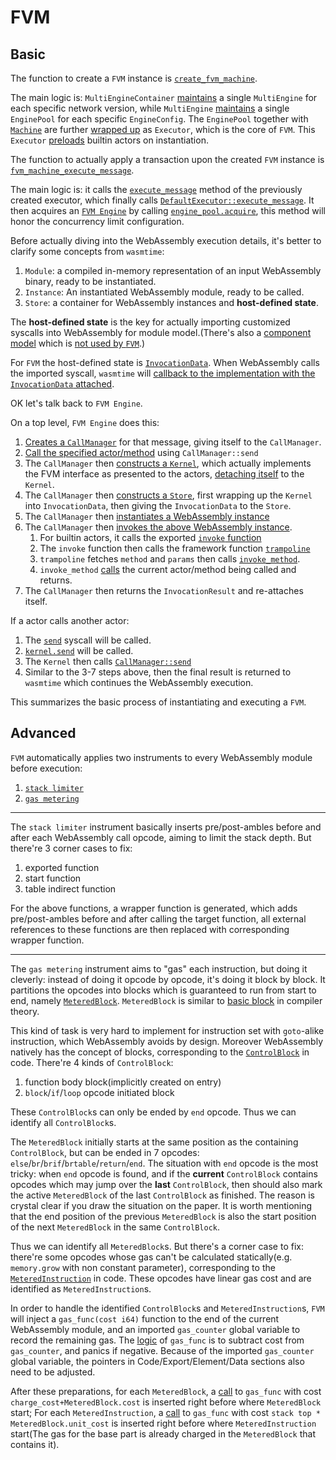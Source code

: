 # FVM

## Basic

The function to create a `FVM` instance is [`create_fvm_machine`](https://github.com/filecoin-project/filecoin-ffi/blob/4273ddd831b4f73f6cdb1a678789ec0e1e3ea161/rust/src/fvm/machine.rs#L108).

The main logic is: `MultiEngineContainer` [maintains](https://github.com/filecoin-project/filecoin-ffi/blob/4273ddd831b4f73f6cdb1a678789ec0e1e3ea161/rust/src/fvm/machine.rs#L95) a single `MultiEngine` for each specific network version, while `MultiEngine` [maintains](https://github.com/filecoin-project/ref-fvm/blob/146d6bc10c80001bc772ca55abcd56cc8120cbb5/fvm/src/engine.rs#L71) a single `EnginePool` for each specific `EngineConfig`. The `EnginePool` together with [`Machine`](https://github.com/filecoin-project/ref-fvm/blob/146d6bc10c80001bc772ca55abcd56cc8120cbb5/fvm/src/machine/default.rs#L32) are further [wrapped up](https://github.com/filecoin-project/filecoin-ffi/blob/4273ddd831b4f73f6cdb1a678789ec0e1e3ea161/rust/src/fvm/engine.rs#L180) as `Executor`, which is the core of `FVM`.  This `Executor` [preloads](https://github.com/filecoin-project/ref-fvm/blob/146d6bc10c80001bc772ca55abcd56cc8120cbb5/fvm/src/executor/default.rs#L318) builtin actors on instantiation. 

The function to actually apply a transaction upon the created `FVM` instance is [`fvm_machine_execute_message`](https://github.com/filecoin-project/filecoin-ffi/blob/4273ddd831b4f73f6cdb1a678789ec0e1e3ea161/rust/src/fvm/machine.rs#L183).

The main logic is: it calls the [`execute_message`](https://github.com/filecoin-project/filecoin-ffi/blob/4273ddd831b4f73f6cdb1a678789ec0e1e3ea161/rust/src/fvm/machine.rs#L204) method of the previously created executor, which finally calls [`DefaultExecutor::execute_message`](https://github.com/filecoin-project/ref-fvm/blob/146d6bc10c80001bc772ca55abcd56cc8120cbb5/fvm/src/executor/default.rs#L61). It then acquires an [`FVM Engine`](https://github.com/filecoin-project/ref-fvm/blob/146d6bc10c80001bc772ca55abcd56cc8120cbb5/fvm/src/engine.rs#L296) by calling [`engine_pool.acquire`](https://github.com/filecoin-project/ref-fvm/blob/146d6bc10c80001bc772ca55abcd56cc8120cbb5/fvm/src/executor/default.rs#L99), this method will honor the concurrency limit configuration. 

Before actually diving into the WebAssembly execution details, it's better to clarify some concepts from `wasmtime`:
1. `Module`: a compiled in-memory representation of an input WebAssembly binary, ready to be instantiated.
2. `Instance`: An instantiated WebAssembly module, ready to be called.
3. `Store`: a container for WebAssembly instances and **host-defined state**.

The **host-defined state** is the key for actually importing customized syscalls into WebAssembly for module model.(There's also a [component model](https://github.com/WebAssembly/component-model/blob/e97d22ac5b8c99a9e9131fe6b99d6050cf30d833/design/mvp/Explainer.md) which is [not used by `FVM`](https://github.com/filecoin-project/ref-fvm/blob/146d6bc10c80001bc772ca55abcd56cc8120cbb5/fvm/src/engine.rs#L392).)

For `FVM` the host-defined state is [`InvocationData`](https://github.com/filecoin-project/ref-fvm/blob/146d6bc10c80001bc772ca55abcd56cc8120cbb5/fvm/src/syscalls/mod.rs#L32). When WebAssembly calls the imported syscall, `wasmtime` will [callback to the implementation with the `InvocationData` attached](https://github.com/filecoin-project/ref-fvm/blob/146d6bc10c80001bc772ca55abcd56cc8120cbb5/fvm/src/syscalls/bind.rs#L117).

OK let's talk back to `FVM Engine`.

On a top level, `FVM Engine` does this:
1. [Creates a `CallManager`](https://github.com/filecoin-project/ref-fvm/blob/146d6bc10c80001bc772ca55abcd56cc8120cbb5/fvm/src/executor/default.rs#L104) for that message, giving itself to the `CallManager`.
2. [Call the specified actor/method](https://github.com/filecoin-project/ref-fvm/blob/146d6bc10c80001bc772ca55abcd56cc8120cbb5/fvm/src/executor/default.rs#L144) using `CallManager::send`
3. The `CallManager` then [constructs a `Kernel`](https://github.com/filecoin-project/ref-fvm/blob/146d6bc10c80001bc772ca55abcd56cc8120cbb5/fvm/src/call_manager/default.rs#L695), which actually implements the FVM interface as presented to the actors, [detaching itself](https://github.com/filecoin-project/ref-fvm/blob/146d6bc10c80001bc772ca55abcd56cc8120cbb5/fvm/src/call_manager/default.rs#L691) to the `Kernel`.
4. The `CallManager` then [constructs a `Store`](https://github.com/filecoin-project/ref-fvm/blob/146d6bc10c80001bc772ca55abcd56cc8120cbb5/fvm/src/call_manager/default.rs#L706), first wrapping up the `Kernel` into `InvocationData`, then giving the `InvocationData` to the `Store`.
5. The `CallManager` then [instantiates a WebAssembly instance](https://github.com/filecoin-project/ref-fvm/blob/146d6bc10c80001bc772ca55abcd56cc8120cbb5/fvm/src/call_manager/default.rs#L711) 
6. The `CallManager` then [invokes the above WebAssembly instance](https://github.com/filecoin-project/ref-fvm/blob/146d6bc10c80001bc772ca55abcd56cc8120cbb5/fvm/src/call_manager/default.rs#L735).
    1. For builtin actors, it calls the exported [`invoke` function](https://github.com/filecoin-project/builtin-actors/blob/598a7a83f7118a7621e73347020d345833d28d15/runtime/src/lib.rs#L39)
    2. The `invoke` function then calls the framework function [`trampoline`](https://github.com/filecoin-project/builtin-actors/blob/598a7a83f7118a7621e73347020d345833d28d15/runtime/src/runtime/fvm.rs#L565)
    3. `trampoline` fetches `method` and `params` then calls [`invoke_method`](https://github.com/filecoin-project/builtin-actors/blob/598a7a83f7118a7621e73347020d345833d28d15/runtime/src/runtime/fvm.rs#L578).
    4. `invoke_method` [calls](https://github.com/filecoin-project/builtin-actors/blob/598a7a83f7118a7621e73347020d345833d28d15/runtime/src/runtime/actor_code.rs#L15) the current actor/method being called and returns.  
7. The `CallManager` then returns the `InvocationResult` and re-attaches itself.

If a actor calls another actor:
1. The [`send`](https://github.com/filecoin-project/ref-fvm/blob/146d6bc10c80001bc772ca55abcd56cc8120cbb5/fvm/src/syscalls/send.rs#L16) syscall will be called.
2. [`kernel.send`](https://github.com/filecoin-project/ref-fvm/blob/146d6bc10c80001bc772ca55abcd56cc8120cbb5/fvm/src/syscalls/send.rs#L46) will be called.
3. The `Kernel` then calls [`CallManager::send`](https://github.com/filecoin-project/ref-fvm/blob/146d6bc10c80001bc772ca55abcd56cc8120cbb5/fvm/src/kernel/default.rs#L393)
4. Similar to the 3-7 steps above, then the final result is returned to `wasmtime` which continues the WebAssembly execution.

This summarizes the basic process of instantiating and executing a `FVM`.

## Advanced

`FVM` automatically applies two instruments to every WebAssembly module before execution:
1. [`stack limiter`](https://github.com/filecoin-project/ref-fvm/blob/146d6bc10c80001bc772ca55abcd56cc8120cbb5/fvm/src/engine.rs#L404)
2. [`gas metering`](https://github.com/filecoin-project/ref-fvm/blob/146d6bc10c80001bc772ca55abcd56cc8120cbb5/fvm/src/engine.rs#L419)

---
The `stack limiter` instrument basically inserts pre/post-ambles before and after each WebAssembly call opcode, aiming to limit the stack depth. But there're 3 corner cases to fix:
1. exported function
2. start function
3. table indirect function

For the above functions, a wrapper function is generated, which adds pre/post-ambles before and after calling the target function, all external references to these functions are then replaced with corresponding wrapper function.

---

The `gas metering` instrument aims to "gas" each instruction, but doing it cleverly: instead of doing it opcode by opcode, it's doing it block by block. It partitions the opcodes into blocks which is guaranteed to run from start to end, namely [`MeteredBlock`](https://github.com/filecoin-project/fvm-wasm-instrument/blob/87fa4ce5ae63ad50fb7248aae50ff61e69139d98/src/gas_metering/mod.rs#L161). `MeteredBlock` is similar to [basic block](https://en.wikipedia.org/wiki/Basic_block) in compiler theory.

This kind of task is very hard to implement for instruction set with `goto`-alike instruction, which WebAssembly avoids by design. Moreover WebAssembly natively has the concept of blocks, corresponding to the [`ControlBlock`](https://github.com/filecoin-project/fvm-wasm-instrument/blob/87fa4ce5ae63ad50fb7248aae50ff61e69139d98/src/gas_metering/mod.rs#L138) in code. There're 4 kinds of `ControlBlock`:
1. function body block(implicitly created on entry)
2. `block`/`if`/`loop` opcode initiated block

These `ControlBlock`s can only be ended by `end` opcode. Thus we can identify all `ControlBlock`s.

The `MeteredBlock` initially starts at the same position as the containing `ControlBlock`, but can be ended in 7 opcodes: `else`/`br`/`brif`/`brtable`/`return`/`end`. The situation with `end` opcode is the most tricky: when `end` opcode is found, and if the **current** `ControlBlock` contains opcodes which may jump over the **last** `ControlBlock`, then should also mark the active `MeteredBlock` of the last `ControlBlock` as finished. The reason is crystal clear if you draw the situation on the paper. It is worth mentioning that the end position of the previous `MeteredBlock` is also the start position of the next `MeteredBlock` in the same `ControlBlock`.

Thus we can identify all `MeteredBlock`s. But there's a corner case to fix: there're some opcodes whose gas can't be calculated statically(e.g. `memory.grow` with non constant parameter), corresponding to the [`MeteredInstruction`](https://github.com/filecoin-project/fvm-wasm-instrument/blob/87fa4ce5ae63ad50fb7248aae50ff61e69139d98/src/gas_metering/mod.rs#L170) in code. These opcodes have linear gas cost and are identified as `MeteredInstruction`s.

In order to handle the identified `ControlBlock`s and `MeteredInstruction`s, `FVM` will inject a `gas_func(cost i64)` function to the end of the current WebAssembly module, and an imported `gas_counter` global variable to record the remaining gas. The [logic](https://github.com/filecoin-project/fvm-wasm-instrument/blob/87fa4ce5ae63ad50fb7248aae50ff61e69139d98/src/gas_metering/mod.rs#L735) of `gas_func` is to subtract cost from `gas_counter`, and panics if negative. Because of the imported `gas_counter` global variable, the pointers in Code/Export/Element/Data sections also need to be adjusted.

After these preparations, for each `MeteredBlock`, a [call](https://github.com/filecoin-project/fvm-wasm-instrument/blob/87fa4ce5ae63ad50fb7248aae50ff61e69139d98/src/gas_metering/mod.rs#L814) to `gas_func` with cost `charge_cost+MeteredBlock.cost` is inserted right before where `MeteredBlock` start; For each `MeteredInstruction`, a [call](https://github.com/filecoin-project/fvm-wasm-instrument/blob/87fa4ce5ae63ad50fb7248aae50ff61e69139d98/src/gas_metering/mod.rs#L826) to `gas_func` with cost `stack top * MeteredBlock.unit_cost` is inserted right before where `MeteredInstruction` start(The gas for the base part is already charged in the `MeteredBlock` that contains it).

